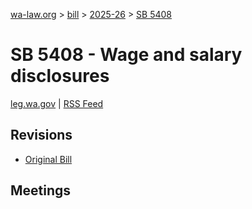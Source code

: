 [wa-law.org](/) > [bill](/bill/) > [2025-26](/bill/2025-26/) > [SB 5408](/bill/2025-26/sb/5408/)

# SB 5408 - Wage and salary disclosures
[leg.wa.gov](https://app.leg.wa.gov/billsummary?BillNumber=5408&Year=2025&Initiative=false) | [RSS Feed](./rss.xml)

## Revisions
* [Original Bill](1/)

## Meetings